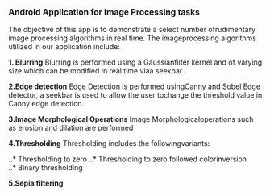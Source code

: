 ### Android Application for Image Processing tasks
The​ ​objective​ ​of​ ​this​ ​app​ ​is​ ​to​ ​demonstrate​ ​a​ ​select​ ​number​ ​of​ ​rudimentary​ ​image​ ​processing algorithms​ ​in​ ​real​ ​time.​ ​The​ ​image​ ​processing​ ​algorithms​ ​utilized​ ​in​ ​our​ ​application​ ​include:

**1. Blurring**
Blurring​ ​is​ ​performed​ ​using​ ​a​ ​Gaussian​ ​filter​ ​kernel​ ​and​ ​of​ ​varying​ ​size​ ​which​ ​can be​ ​modified​ ​in​ ​real​ ​time​ ​via​ ​a​ ​seekbar.

**2.Edge​ ​detection**
Edge​ ​Detection​ ​is​ ​performed​ ​using​ ​Canny​ ​and​ ​Sobel​ ​Edge​ ​detector,​ ​a​ ​seekbar​ ​is used​ ​to​ ​allow​ ​the​ ​user​ ​to​ ​change​ ​the​ ​threshold​ ​value​ ​in​ ​Canny​ ​edge​ ​detection.

**3.Image​ ​Morphological​ ​Operations**
Image​ ​Morphological​ ​operations​ ​such​ ​as​ ​erosion​ ​and​ ​dilation​ ​are​ ​performed

**4.Thresholding**
Thresholding​ ​includes​ ​the​ ​following​ ​variants:

..* Thresholding​ ​to​ ​zero
..* Thresholding​ ​to​ ​zero​ ​followed​ ​color​ ​inversion  
..* Binary​ ​thresholding

**5.Sepia​ ​filtering**

